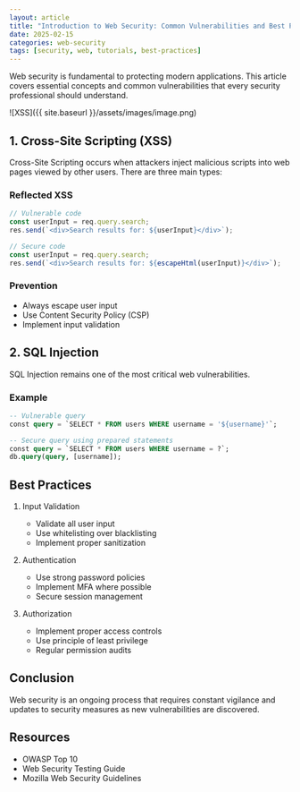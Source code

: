 ```yaml
---
layout: article
title: "Introduction to Web Security: Common Vulnerabilities and Best Practices"
date: 2025-02-15
categories: web-security
tags: [security, web, tutorials, best-practices]
---
```


Web security is fundamental to protecting modern applications. This article covers essential concepts and common vulnerabilities that every security professional should understand.

<div class="center">
    ![XSS]({{ site.baseurl }}/assets/images/image.png)
</div>

## 1. Cross-Site Scripting (XSS)

Cross-Site Scripting occurs when attackers inject malicious scripts into web pages viewed by other users. There are three main types:

### Reflected XSS
```javascript
// Vulnerable code
const userInput = req.query.search;
res.send(`<div>Search results for: ${userInput}</div>`);

// Secure code
const userInput = req.query.search;
res.send(`<div>Search results for: ${escapeHtml(userInput)}</div>`);
```

### Prevention
- Always escape user input
- Use Content Security Policy (CSP)
- Implement input validation

## 2. SQL Injection

SQL Injection remains one of the most critical web vulnerabilities.

### Example
```sql
-- Vulnerable query
const query = `SELECT * FROM users WHERE username = '${username}'`;

-- Secure query using prepared statements
const query = `SELECT * FROM users WHERE username = ?`;
db.query(query, [username]);
```

## Best Practices

1. Input Validation
   - Validate all user input
   - Use whitelisting over blacklisting
   - Implement proper sanitization

2. Authentication
   - Use strong password policies
   - Implement MFA where possible
   - Secure session management

3. Authorization
   - Implement proper access controls
   - Use principle of least privilege
   - Regular permission audits

## Conclusion

Web security is an ongoing process that requires constant vigilance and updates to security measures as new vulnerabilities are discovered.

## Resources
- OWASP Top 10
- Web Security Testing Guide
- Mozilla Web Security Guidelines